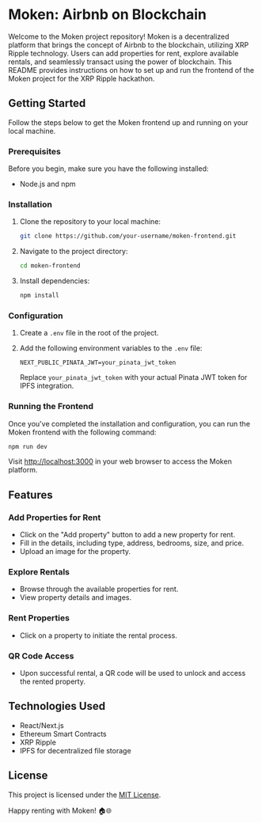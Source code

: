 # Moken: Airbnb on Blockchain

Welcome to the Moken project repository! Moken is a decentralized platform that brings the concept of Airbnb to the blockchain, utilizing XRP Ripple technology. Users can add properties for rent, explore available rentals, and seamlessly transact using the power of blockchain. This README provides instructions on how to set up and run the frontend of the Moken project for the XRP Ripple hackathon.

## Getting Started

Follow the steps below to get the Moken frontend up and running on your local machine.

### Prerequisites

Before you begin, make sure you have the following installed:

- Node.js and npm

### Installation

1. Clone the repository to your local machine:

   ```bash
   git clone https://github.com/your-username/moken-frontend.git
   ```

2. Navigate to the project directory:

   ```bash
   cd moken-frontend
   ```

3. Install dependencies:

   ```bash
   npm install
   ```

### Configuration

1. Create a `.env` file in the root of the project.

2. Add the following environment variables to the `.env` file:

   ```env
   NEXT_PUBLIC_PINATA_JWT=your_pinata_jwt_token
   ```

   Replace `your_pinata_jwt_token` with your actual Pinata JWT token for IPFS integration.

### Running the Frontend

Once you've completed the installation and configuration, you can run the Moken frontend with the following command:

```bash
npm run dev
```

Visit [http://localhost:3000](http://localhost:3000) in your web browser to access the Moken platform.

## Features

### Add Properties for Rent

- Click on the "Add property" button to add a new property for rent.
- Fill in the details, including type, address, bedrooms, size, and price.
- Upload an image for the property.

### Explore Rentals

- Browse through the available properties for rent.
- View property details and images.

### Rent Properties

- Click on a property to initiate the rental process.

### QR Code Access

- Upon successful rental, a QR code will be used to unlock and access the rented property.

## Technologies Used

- React/Next.js
- Ethereum Smart Contracts
- XRP Ripple
- IPFS for decentralized file storage

## License

This project is licensed under the [MIT License](LICENSE.md).

Happy renting with Moken! 🏠🌐
